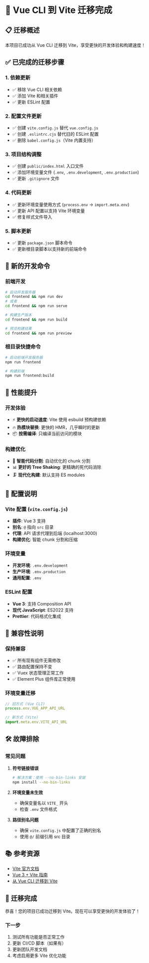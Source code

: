 # 🚀 Vue CLI 到 Vite 迁移完成

## 📋 迁移概述

本项目已成功从 Vue CLI 迁移到 Vite，享受更快的开发体验和构建速度！

## ✅ 已完成的迁移步骤

### 1. 依赖更新
- ✅ 移除 Vue CLI 相关依赖
- ✅ 添加 Vite 和相关插件
- ✅ 更新 ESLint 配置

### 2. 配置文件更新
- ✅ 创建 `vite.config.js` 替代 `vue.config.js`
- ✅ 创建 `.eslintrc.cjs` 替代旧的 ESLint 配置
- ✅ 删除 `babel.config.js`（Vite 内置支持）

### 3. 项目结构调整
- ✅ 创建 `public/index.html` 入口文件
- ✅ 添加环境变量文件 (`.env`, `.env.development`, `.env.production`)
- ✅ 更新 `.gitignore` 文件

### 4. 代码更新
- ✅ 更新环境变量使用方式 (`process.env` → `import.meta.env`)
- ✅ 更新 API 配置以支持 Vite 环境变量
- ✅ 修复样式文件导入

### 5. 脚本更新
- ✅ 更新 `package.json` 脚本命令
- ✅ 更新根目录脚本以支持新的前端命令

## 🔧 新的开发命令

### 前端开发
```bash
# 启动开发服务器
cd frontend && npm run dev
# 或者
cd frontend && npm run serve

# 构建生产版本
cd frontend && npm run build

# 预览构建结果
cd frontend && npm run preview
```

### 根目录快捷命令
```bash
# 启动前端开发服务器
npm run frontend

# 构建前端
npm run frontend:build
```

## 🚀 性能提升

### 开发体验
- ⚡ **更快的启动速度**: Vite 使用 esbuild 预构建依赖
- 🔥 **热模块替换**: 更快的 HMR，几乎瞬时的更新
- 📦 **按需编译**: 只编译当前访问的模块

### 构建优化
- 🎯 **智能代码分割**: 自动优化的 chunk 分割
- 📊 **更好的 Tree Shaking**: 更精确的死代码消除
- 🗜️ **现代化构建**: 默认支持 ES modules

## 🔧 配置说明

### Vite 配置 (`vite.config.js`)
- **插件**: Vue 3 支持
- **别名**: `@` 指向 `src` 目录
- **代理**: API 请求代理到后端 (localhost:3000)
- **构建优化**: 智能 chunk 分割和压缩

### 环境变量
- **开发环境**: `.env.development`
- **生产环境**: `.env.production`
- **通用配置**: `.env`

### ESLint 配置
- **Vue 3**: 支持 Composition API
- **现代 JavaScript**: ES2022 支持
- **Prettier**: 代码格式化集成

## 🔄 兼容性说明

### 保持兼容
- ✅ 所有现有组件无需修改
- ✅ 路由配置保持不变
- ✅ Vuex 状态管理正常工作
- ✅ Element Plus 组件库正常使用

### 环境变量迁移
```javascript
// 旧方式 (Vue CLI)
process.env.VUE_APP_API_URL

// 新方式 (Vite)
import.meta.env.VITE_API_URL
```

## 🛠️ 故障排除

### 常见问题

1. **符号链接错误**
   ```bash
   # 解决方案：使用 --no-bin-links 安装
   npm install --no-bin-links
   ```

2. **环境变量未生效**
   - 确保变量名以 `VITE_` 开头
   - 检查 `.env` 文件格式

3. **路径别名问题**
   - 确保 `vite.config.js` 中配置了正确的别名
   - 使用 `@/` 前缀引用 src 目录

## 📚 参考资源

- [Vite 官方文档](https://vitejs.dev/)
- [Vue 3 + Vite 指南](https://vuejs.org/guide/scaling-up/tooling.html#vite)
- [从 Vue CLI 迁移到 Vite](https://vitejs.dev/guide/migration.html)

## 🎉 迁移完成

恭喜！您的项目已成功迁移到 Vite。现在可以享受更快的开发体验了！

### 下一步
1. 测试所有功能是否正常工作
2. 更新 CI/CD 脚本（如果有）
3. 更新团队开发文档
4. 考虑启用更多 Vite 优化功能
